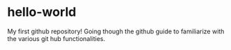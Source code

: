 # hello-world
My first github repository!
Going though the github guide to familiarize with the various git hub functionalities.
